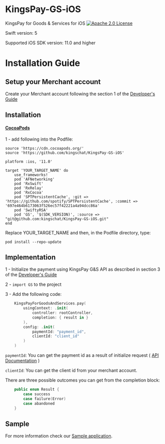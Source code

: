 # KingsPay-GS-iOS
KingsPay for Goods &amp; Services for iOS
[![Apache 2.0 License](https://img.shields.io/badge/license-Apache%202.0-blue.svg?style=flat)](http://www.apache.org/licenses/LICENSE-2.0.html)

Swift version: 5

Supported iOS SDK version: 11.0 and higher

# Installation Guide

## Setup your Merchant account
Create your Merchant account following the section 1 of the [Developer's Guide](https://kingspay-gs-api.kingsch.at/pdfs/kingspay_goods_and_services_merchant_integration.pdf)

## Installation

#### [CocoaPods](https://cocoapods.org)
1 - add following into the Podfile:
```
source 'https://cdn.cocoapods.org/'
source 'https://github.com/kingschat/KingsPay-GS-iOS'

platform :ios, '11.0'

target 'YOUR_TARGET_NAME' do
    use_frameworks!
    pod 'AFNetworking'
    pod 'RxSwift'
    pod 'RxRelay'
    pod 'RxCocoa'
    pod 'SPTPersistentCache', :git => 'https://github.com/spotify/SPTPersistentCache', :commit => '697e464b6173063f526ec57f42221a4a94dcc86a'
    pod 'SwiftyRSA'
    pod 'GS', '$(SDK_VERSION)', :source => "git@github.com:kingschat/KingsPay-GS-iOS.git"
end
```
Replace YOUR_TARGET_NAME and then, in the Podfile directory, type:

`pod install --repo-update`

## Implementation
1 - Initialize the payment using KingsPay G&S API as described in section 3 of the [Developer's Guide](https://kingspay-gs-api.kingsch.at/pdfs/kingspay_goods_and_services_merchant_integration.pdf)

2 - `import GS` to the project

3 - Add the following code:

```swift
    KingsPayForGoodsAndServices.pay(
        usingContext: .init(
            controller: rootController,
            completion: { result in }
        ),
        config: .init(
            paymentId: "payment_id",
            clientId: "client_id"
        )
    )
```

`paymentId`: You can get the payment id as a result of initialize request ( [API Documentation](https://kingspay-gs-api.kingsch.at/docs/index.html#/Payment/Web_PaymentController_initialize) )

`clientId`: You can get the client id from your merchant account.

There are three possible outcomes you can get from the completion block:
``` swift
    public enum Result {
        case success
        case failure(Error)
        case abandoned
    }
```

## Sample

For more information check our [Sample application](https://github.com/kingschat/KingsPay-GS-iOS/tree/master/KingsPayGS-iOS-Sample).
